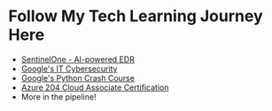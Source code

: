 # Follow My Tech Learning Journey Here
- [SentinelOne - AI-powered EDR](./sentinelone.md)
- [Google's IT Cybersecurity](https://github.com/bmurrtech/mind-dump/blob/main/google_IT_cybersecurity.md)
- [Google's Python Crash Course](https://github.com/bmurrtech/mind-dump/blob/main/google_python_crash_course.md)
- [Azure 204 Cloud Associate Certification](https://github.com/bmurrtech/bmurr-azure-journey/blob/main/az_204.md)
- More in the pipeline!

